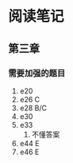 <!--
 * @Description:
 * @Author: Amamiya
 * @Date: 2022-08-16 11:07:14
 * TechChangeTheWorld
 * WHUROBOCON_Alright_Reserved
-->

# 阅读笔记

## 第三章

### 需要加强的题目

1. e20
2. e26 C
3. e28 B/C
4. e30
5. e33
    1. 不懂答案
6. e44 E
7. e46 E
